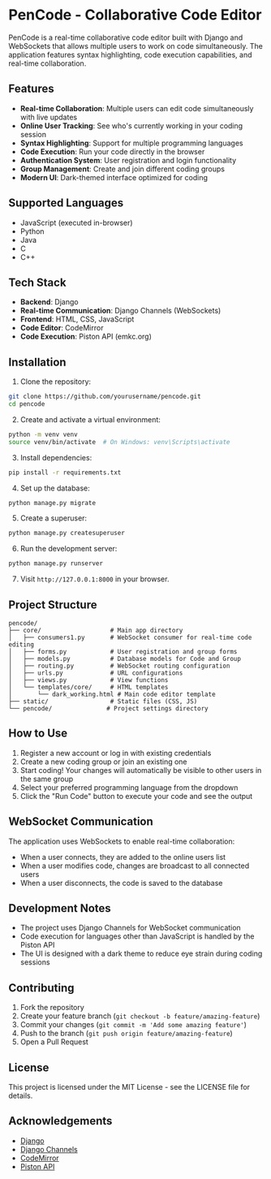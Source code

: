 # PenCode - Collaborative Code Editor

PenCode is a real-time collaborative code editor built with Django and WebSockets that allows multiple users to work on code simultaneously. The application features syntax highlighting, code execution capabilities, and real-time collaboration.

## Features

- **Real-time Collaboration**: Multiple users can edit code simultaneously with live updates
- **Online User Tracking**: See who's currently working in your coding session
- **Syntax Highlighting**: Support for multiple programming languages
- **Code Execution**: Run your code directly in the browser
- **Authentication System**: User registration and login functionality
- **Group Management**: Create and join different coding groups
- **Modern UI**: Dark-themed interface optimized for coding

## Supported Languages

- JavaScript (executed in-browser)
- Python
- Java
- C
- C++

## Tech Stack

- **Backend**: Django
- **Real-time Communication**: Django Channels (WebSockets)
- **Frontend**: HTML, CSS, JavaScript
- **Code Editor**: CodeMirror
- **Code Execution**: Piston API (emkc.org)

## Installation

1. Clone the repository:

```bash
git clone https://github.com/yourusername/pencode.git
cd pencode
```

2. Create and activate a virtual environment:

```bash
python -m venv venv
source venv/bin/activate  # On Windows: venv\Scripts\activate
```

3. Install dependencies:

```bash
pip install -r requirements.txt
```

4. Set up the database:

```bash
python manage.py migrate
```

5. Create a superuser:

```bash
python manage.py createsuperuser
```

6. Run the development server:

```bash
python manage.py runserver
```

7. Visit `http://127.0.0.1:8000` in your browser.

## Project Structure

```
pencode/
├── core/                   # Main app directory
│   ├── consumers1.py       # WebSocket consumer for real-time code editing
│   ├── forms.py            # User registration and group forms
│   ├── models.py           # Database models for Code and Group
│   ├── routing.py          # WebSocket routing configuration
│   ├── urls.py             # URL configurations
│   ├── views.py            # View functions
│   └── templates/core/     # HTML templates
│       └── dark_working.html # Main code editor template
├── static/                 # Static files (CSS, JS)
└── pencode/               # Project settings directory
```

## How to Use

1. Register a new account or log in with existing credentials
2. Create a new coding group or join an existing one
3. Start coding! Your changes will automatically be visible to other users in the same group
4. Select your preferred programming language from the dropdown
5. Click the "Run Code" button to execute your code and see the output

## WebSocket Communication

The application uses WebSockets to enable real-time collaboration:

- When a user connects, they are added to the online users list
- When a user modifies code, changes are broadcast to all connected users
- When a user disconnects, the code is saved to the database

## Development Notes

- The project uses Django Channels for WebSocket communication
- Code execution for languages other than JavaScript is handled by the Piston API
- The UI is designed with a dark theme to reduce eye strain during coding sessions

## Contributing

1. Fork the repository
2. Create your feature branch (`git checkout -b feature/amazing-feature`)
3. Commit your changes (`git commit -m 'Add some amazing feature'`)
4. Push to the branch (`git push origin feature/amazing-feature`)
5. Open a Pull Request

## License

This project is licensed under the MIT License - see the LICENSE file for details.

## Acknowledgements

- [Django](https://www.djangoproject.com/)
- [Django Channels](https://channels.readthedocs.io/)
- [CodeMirror](https://codemirror.net/)
- [Piston API](https://github.com/engineer-man/piston)
